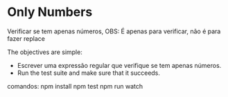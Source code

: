 # Only Numbers

Verificar se tem apenas números, OBS: É apenas para verificar, não é para fazer replace

The objectives are simple:

- Escrever uma expressão regular que verifique se tem apenas números.
- Run the test suite and make sure that it succeeds.


comandos:
npm install
npm test
npm run watch
